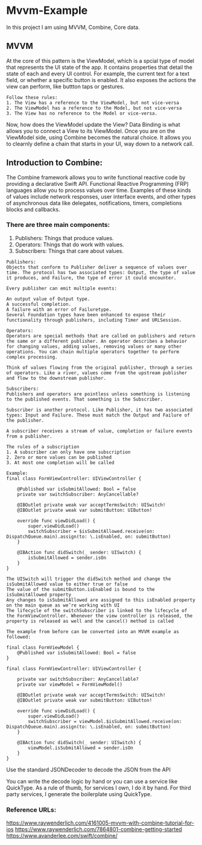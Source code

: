 # Mvvm-Example

In this project I am using MVVM, Combine, Core data.

## MVVM
At the core of this pattern is the ViewModel, which is a spcial type of model that represents the UI state of the app. It contains properties that detail the state of each and every UI control.
For example, the current text for a text field, or whether a specific button is enabled. It also exposes the actions the view can perform, like buttton taps or gestures.
```
Follow these rules:
1. The View has a reference to the ViewModel, but not vice-versa
2. The ViewModel has a reference to the Model, but not vice-versa
3. The View has no reference to the Model or vice-versa.
```
Now, how does the ViewModel update the View?
Data Binding is what allows you to connect a View to its ViewModel.  Once you are on the ViewModel side, using Combine becomes the natural choice. It allows you to clearnly define a chain that starts in your UI, way down to a network call.

## Introduction to Combine:
The Combine framework allows you to write functional reactive code by providing a declarative Swift API. Functional Reactive Programming (FRP) languages allow you to process values over time. Examples of these kinds of values include network responses, user interface events, and other types of asynchronous data like delegates, notifications, timers, completions blocks and callbacks.

### There are three main components:

1. Publishers: Things that produce values.
2. Operators: Things that do work with values.
3. Subscribers: Things that care about values.

```
Publishers:
Objects that conform to Publisher deliver a sequence of values over time. The protocol has two associated types: Output, the type of value it produces, and Failure, the type of error it could encounter.

Every publisher can emit multiple events:

An output value of Output type.
A successful completion.
A failure with an error of Failuretype.
Several Foundation types have been enhanced to expose their functionality through publishers, including Timer and URLSession.

```

```
Operators:
Operators are special methods that are called on publishers and return the same or a different publisher. An operator describes a behavior for changing values, adding values, removing values or many other operations. You can chain multiple operators together to perform complex processing.

Think of values flowing from the original publisher, through a series of operators. Like a river, values come from the upstream publisher and flow to the downstream publisher.
```

```
Subscribers:
Publishers and operators are pointless unless something is listening to the published events. That something is the Subscriber.

Subscriber is another protocol. Like Publisher, it has two associated types: Input and Failure. These must match the Output and Failure of the publisher.

A subscriber receives a stream of value, completion or failure events from a publisher.

The rules of a subscription
1. A subscriber can only have one subscription
2. Zero or more values can be published
3. At most one completion will be called

```
```
Example:
final class FormViewController: UIViewController {

    @Published var isSubmitAllowed: Bool = false
    private var switchSubscriber: AnyCancellable?

    @IBOutlet private weak var acceptTermsSwitch: UISwitch!
    @IBOutlet private weak var submitButton: UIButton!

    override func viewDidLoad() {
        super.viewDidLoad()
        switchSubscriber = $isSubmitAllowed.receive(on: DispatchQueue.main).assign(to: \.isEnabled, on: submitButton)
    }

    @IBAction func didSwitch(_ sender: UISwitch) {
        isSubmitAllowed = sender.isOn
    }
}

The UISwitch will trigger the didSwitch method and change the isSubmitAllowed value to either true or false
The value of the submitButton.isEnabled is bound to the isSubmitAllowed property
Any changes to isSubmitAllowed are assigned to this isEnabled property on the main queue as we’re working with UI
The lifecycle of the switchSubscriber is linked to the lifecycle of the FormViewController. Whenever the view controller is released, the property is released as well and the cancel() method is called

The example from before can be converted into an MVVM example as followed:

final class FormViewModel {
    @Published var isSubmitAllowed: Bool = false
}

final class FormViewController: UIViewController {

    private var switchSubscriber: AnyCancellable?
    private var viewModel = FormViewModel()

    @IBOutlet private weak var acceptTermsSwitch: UISwitch!
    @IBOutlet private weak var submitButton: UIButton!

    override func viewDidLoad() {
        super.viewDidLoad()
        switchSubscriber = viewModel.$isSubmitAllowed.receive(on: DispatchQueue.main).assign(to: \.isEnabled, on: submitButton)
    }

    @IBAction func didSwitch(_ sender: UISwitch) {
        viewModel.isSubmitAllowed = sender.isOn
    }
}

```

Use the standard JSONDecoder to decode the JSON from the API

You can write the decode logic by hand or you can use a service like QuickType. 
As a rule of thumb, for services I own, I do it by hand. For third party services, I generate the boilerplate using QuickType.

### Reference URLs: 
https://www.raywenderlich.com/4161005-mvvm-with-combine-tutorial-for-ios
https://www.raywenderlich.com/7864801-combine-getting-started
https://www.avanderlee.com/swift/combine/
